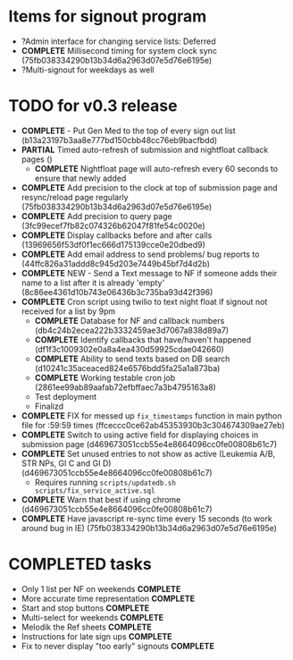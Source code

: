 # Items for signout program

* ?Admin interface for changing service lists: Deferred
* **COMPLETE** Millisecond timing for system clock sync (75fb038334290b13b34d6a2963d07e5d76e6195e)
* ?Multi-signout for weekdays as well

# TODO for v0.3 release

* **COMPLETE** - Put Gen Med to the top of every sign out list (b13a23197b3aa8e777bd150cbb48cc76eb9bacfbdd)
* **PARTIAL** Timed auto-refresh of submission and nightfloat callback pages ()
  * **COMPLETE** Nightfloat page will auto-refresh every 60 seconds to ensure that newly added
* **COMPLETE** Add precision to the clock at top of submission page and resync/reload page regularly (75fb038334290b13b34d6a2963d07e5d76e6195e)
* **COMPLETE** Add precision to query page (3fc99ecef7fb82c074326b62047f81fe54c0020e)
* **COMPLETE** Display callbacks before and after calls (13969656f53df0f1ec666d175139cce0e20dbed9)
* **COMPLETE** Add email address to send problems/ bug reports to (44ffc826a31addd8c945d203e7449b45bf7d4d2b)
* **COMPLETE** NEW - Send a Text message to NF if someone adds their name to a list after it is already 'empty' (8c86ee4361d10b743e06436b3c735ba93d42f396)
* **COMPLETE** Cron script using twilio to text night float if signout not received for a list by 9pm
  * **COMPLETE** Database for NF and callback numbers (db4c24b2ecea222b3332459ae3d7067a838d89a7)
  * **COMPLETE** Identify callbacks that have/haven't happened (df1f3c1009302e0a8a4ea430d59925cdae042660)
  * **COMPLETE** Ability to send texts based on DB search (d10241c35aceaced824e6576bdd5fa25a1a873ba)
  * **COMPLETE** Working testable cron job (2861ee99ab89aafab72efbffaec7a3b4795163a8)
  * Test deployment
  * Finalizd
* **COMPLETE** FIX for messed up `fix_timestamps` function in main python file for :59:59 times (ffceccc0ce62ab45353930b3c304674309ae27eb)
* **COMPLETE** Switch to using active field for displaying choices in submission page (d469673051ccb55e4e8664096cc0fe00808b61c7)
* **COMPLETE** Set unused entries to not show as active (Leukemia A/B, STR NPs, GI C and GI D) (d469673051ccb55e4e8664096cc0fe00808b61c7)
  * Requires running `scripts/updatedb.sh scripts/fix_service_active.sql`
* **COMPLETE** Warn that best if using chrome (d469673051ccb55e4e8664096cc0fe00808b61c7)
* **COMPLETE** Have javascript re-sync time every 15 seconds (to work around bug in IE) (75fb038334290b13b34d6a2963d07e5d76e6195e)

# COMPLETED tasks

* Only 1 list per NF on weekends **COMPLETE**
* More accurate time representation **COMPLETE**
* Start and stop buttons **COMPLETE**
* Multi-select for weekends **COMPLETE**
* Melodik the Ref sheets **COMPLETE**
* Instructions for late sign ups **COMPLETE**
* Fix to never display "too early" signouts **COMPLETE**

